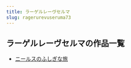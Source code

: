 ```yaml
---
title: ラーゲルレーヴセルマ
slug: ragerurevuseruma73
---
```


## ラーゲルレーヴセルマの作品一覧

- [ニールスのふしぎな旅](nirusunohushiginalue7)
